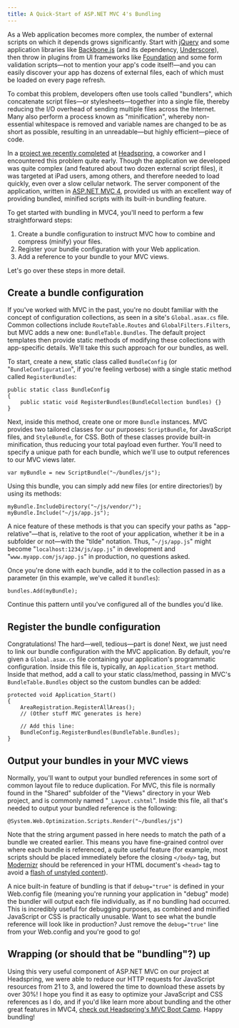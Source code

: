```yaml
---
title: A Quick-Start of ASP.NET MVC 4's Bundling
---
```


As a Web application becomes more complex, the number of external scripts on which it depends grows significantly. Start with [jQuery][1] and some application libraries like [Backbone.js][2] (and its dependency, [Underscore][3]), then throw in plugins from UI frameworks like [Foundation][4] and some form validation scripts—not to mention your app's code itself!—and you can easily discover your app has dozens of external files, each of which must be loaded on every page refresh.

To combat this problem, developers often use tools called "bundlers", which concatenate script files—or stylesheets—together into a single file, thereby reducing the I/O overhead of sending multiple files across the Internet. Many also perform a process known as "minification", whereby non-essential whitespace is removed and variable names are changed to be as short as possible, resulting in an unreadable—but highly efficient—piece of code.

In a [project we recently completed][5] at [Headspring][6], a coworker and I encountered this problem quite early. Though the application we developed was quite complex (and featured about two dozen external script files), it was targeted at iPad users, among others, and therefore needed to load quickly, even over a slow cellular network. The server component of the application, written in [ASP.NET MVC 4][7], provided us with an excellent way of providing bundled, minified scripts with its built-in bundling feature.

To get started with bundling in MVC4, you'll need to perform a few straightforward steps:

1. Create a bundle configuration to instruct MVC how to combine and compress (minify) your files.
2. Register your bundle configuration with your Web application.
3. Add a reference to your bundle to your MVC views.

Let's go over these steps in more detail.

## Create a bundle configuration

If you've worked with MVC in the past, you're no doubt familiar with the concept of configuration collections, as seen in a site's `Global.asax.cs` file. Common collections include `RouteTable.Routes` and `GlobalFilters.Filters`, but MVC adds a new one: `BundleTable.Bundles`. The default project templates then provide static methods of modifying these collections with app-specific details. We'll take this such approach for our bundles, as well.

To start, create a new, static class called `BundleConfig` (or "`BundleConfiguration`", if you're feeling verbose) with a single static method called `RegisterBundles`:

    public static class BundleConfig
    {
        public static void RegisterBundles(BundleCollection bundles) {}
    }

Next, inside this method, create one or more `Bundle` instances. MVC provides two tailored classes for our purposes: `ScriptBundle`, for JavaScript files, and `StyleBundle`, for CSS. Both of these classes provide built-in minification, thus reducing your total payload even further. You'll need to specify a unique path for each bundle, which we'll use to output references to our MVC views later.

    var myBundle = new ScriptBundle("~/bundles/js");

Using this bundle, you can simply add new files (or entire directories!) by using its methods:

    myBundle.IncludeDirectory("~/js/vendor/");
    myBundle.Include("~/js/app.js");

A nice feature of these methods is that you can specify your paths as "app-relative"—that is, relative to the root of your application, whether it be in a subfolder or not—with the "tilde" notation. Thus, "`~/js/app.js`" might become "`localhost:1234/js/app.js`" in development and "`www.myapp.com/js/app.js`" in production, no questions asked.

Once you're done with each bundle, add it to the collection passed in as a parameter (in this example, we've called it `bundles`):

    bundles.Add(myBundle);

Continue this pattern until you've configured all of the bundles you'd like.

## Register the bundle configuration

Congratulations! The hard—well, tedious—part is done! Next, we just need to link our bundle configuration with the MVC application. By default, you're given a `Global.asax.cs` file containing your application's programmatic configuration. Inside this file is, typically, an `Application_Start` method. Inside that method, add a call to your static class/method, passing in MVC's `BundleTable.Bundles` object so the custom bundles can be added:

    protected void Application_Start()
    {
        AreaRegistration.RegisterAllAreas();
        // (Other stuff MVC generates is here)

        // Add this line:
        BundleConfig.RegisterBundles(BundleTable.Bundles);
    }

## Output your bundles in your MVC views

Normally, you'll want to output your bundled references in some sort of common layout file to reduce duplication. For MVC, this file is normally found in the "Shared" subfolder of the "Views" directory in your Web project, and is commonly named "`_Layout.cshtml`". Inside this file, all that's needed to output your bundled reference is the following:

    @System.Web.Optimization.Scripts.Render("~/bundles/js")

Note that the string argument passed in here needs to match the path of a bundle we created earlier. This means you have fine-grained control over where each bundle is referenced, a quite useful feature (for example, most scripts should be placed immediately before the closing `</body>` tag, but [Modernizr][8] should be referenced in your HTML document's `<head>` tag to avoid a [flash of unstyled content][9]).

A nice built-in feature of bundling is that if `debug="true"` is defined in your Web.config file (meaning you're running your application in "debug" mode) the bundler will output each file individually, as if no bundling had occurred. This is incredibly useful for debugging purposes, as combined and minified JavaScript or CSS is practically unusable. Want to see what the bundle reference will look like in production? Just remove the `debug="true"` line from your Web.config and you're good to go!

## Wrapping (or should that be "bundling"?) up

Using this very useful component of ASP.NET MVC on our project at Headspring, we were able to reduce our HTTP requests for JavaScript resources from 21 to 3, and lowered the time to download these assets by over 30%! I hope you find it as easy to optimize your JavaScript and CSS references as I do, and if you'd like learn more about bundling and the other great features in MVC4, [check out Headspring's MVC Boot Camp][10]. Happy bundling!

[1]: http://jquery.com/
[2]: http://backbonejs.org/
[3]: http://documentcloud.github.com/underscore/
[4]: http://foundation.zurb.com/
[5]: http://www.headspring.com/news/headspring-1st-down-technologies/
[6]: http://www.headspring.com/
[7]: http://www.asp.net/mvc
[8]: http://modernizr.com/
[9]: http://www.bluerobot.com/web/css/fouc.asp
[10]: http://www.headspring.com/events/mvc-boot-camp/
